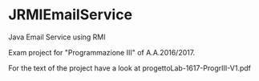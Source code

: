 # JRMIEmailService
Java Email Service using RMI

Exam project for "Programmazione III" of A.A.2016/2017.

For the text of the project have a look at progettoLab-1617-ProgrIII-V1.pdf
